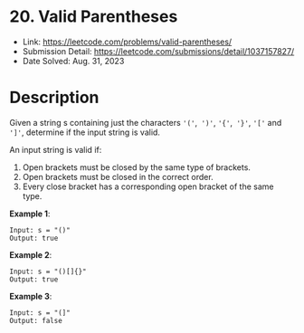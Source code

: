 # 20. Valid Parentheses

- Link: https://leetcode.com/problems/valid-parentheses/
- Submission Detail: https://leetcode.com/submissions/detail/1037157827/
- Date Solved: Aug. 31, 2023

# Description

Given a string s containing just the characters `'('`,` ')'`, `'{'`,` '}'`, `'['` and `']'`, determine if the input string is valid.

An input string is valid if:

1. Open brackets must be closed by the same type of brackets.
2. Open brackets must be closed in the correct order.
3. Every close bracket has a corresponding open bracket of the same type.

**Example 1**:

```
Input: s = "()"
Output: true
```

**Example 2**:

```
Input: s = "()[]{}"
Output: true
```

**Example 3**:

```
Input: s = "(]"
Output: false
```
